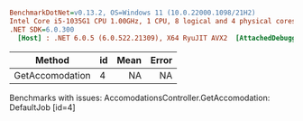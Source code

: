 ``` ini

BenchmarkDotNet=v0.13.2, OS=Windows 11 (10.0.22000.1098/21H2)
Intel Core i5-1035G1 CPU 1.00GHz, 1 CPU, 8 logical and 4 physical cores
.NET SDK=6.0.300
  [Host] : .NET 6.0.5 (6.0.522.21309), X64 RyuJIT AVX2  [AttachedDebugger]


```
|          Method | id | Mean | Error |
|---------------- |--- |-----:|------:|
| GetAccomodation |  4 |   NA |    NA |

Benchmarks with issues:
  AccomodationsController.GetAccomodation: DefaultJob [id=4]

